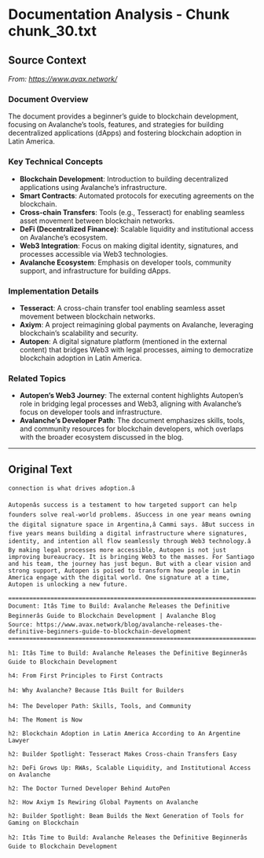 # Documentation Analysis - Chunk chunk_30.txt

## Source Context
*From: https://www.avax.network/*

### Document Overview  
The document provides a beginner’s guide to blockchain development, focusing on Avalanche’s tools, features, and strategies for building decentralized applications (dApps) and fostering blockchain adoption in Latin America.  

### Key Technical Concepts  
- **Blockchain Development**: Introduction to building decentralized applications using Avalanche’s infrastructure.  
- **Smart Contracts**: Automated protocols for executing agreements on the blockchain.  
- **Cross-chain Transfers**: Tools (e.g., Tesseract) for enabling seamless asset movement between blockchain networks.  
- **DeFi (Decentralized Finance)**: Scalable liquidity and institutional access on Avalanche’s ecosystem.  
- **Web3 Integration**: Focus on making digital identity, signatures, and processes accessible via Web3 technologies.  
- **Avalanche Ecosystem**: Emphasis on developer tools, community support, and infrastructure for building dApps.  

### Implementation Details  
- **Tesseract**: A cross-chain transfer tool enabling seamless asset movement between blockchain networks.  
- **Axiym**: A project reimagining global payments on Avalanche, leveraging blockchain’s scalability and security.  
- **Autopen**: A digital signature platform (mentioned in the external content) that bridges Web3 with legal processes, aiming to democratize blockchain adoption in Latin America.  

### Related Topics  
- **Autopen’s Web3 Journey**: The external content highlights Autopen’s role in bridging legal processes and Web3, aligning with Avalanche’s focus on developer tools and infrastructure.  
- **Avalanche’s Developer Path**: The document emphasizes skills, tools, and community resources for blockchain developers, which overlaps with the broader ecosystem discussed in the blog.

---

## Original Text
```
connection is what drives adoption.â

Autopenâs success is a testament to how targeted support can help founders solve real-world problems. âSuccess in one year means owning the digital signature space in Argentina,â Cammi says. âBut success in five years means building a digital infrastructure where signatures, identity, and intention all flow seamlessly through Web3 technology.â By making legal processes more accessible, Autopen is not just improving bureaucracy. It is bringing Web3 to the masses. For Santiago and his team, the journey has just begun. But with a clear vision and strong support, Autopen is poised to transform how people in Latin America engage with the digital world. One signature at a time, Autopen is unlocking a new future.

================================================================================
Document: Itâs Time to Build: Avalanche Releases the Definitive Beginnerâs Guide to Blockchain Development | Avalanche Blog
Source: https://www.avax.network/blog/avalanche-releases-the-definitive-beginners-guide-to-blockchain-development
================================================================================

h1: Itâs Time to Build: Avalanche Releases the Definitive Beginnerâs Guide to Blockchain Development

h4: From First Principles to First Contracts

h4: Why Avalanche? Because Itâs Built for Builders

h4: The Developer Path: Skills, Tools, and Community

h4: The Moment is Now

h2: Blockchain Adoption in Latin America According to An Argentine Lawyer

h2: Builder Spotlight: Tesseract Makes Cross-chain Transfers Easy

h2: DeFi Grows Up: RWAs, Scalable Liquidity, and Institutional Access on Avalanche

h2: The Doctor Turned Developer Behind AutoPen

h2: How Axiym Is Rewiring Global Payments on Avalanche

h2: Builder Spotlight: Beam Builds the Next Generation of Tools for Gaming on Blockchain

h2: Itâs Time to Build: Avalanche Releases the Definitive Beginnerâs Guide to Blockchain Development

```